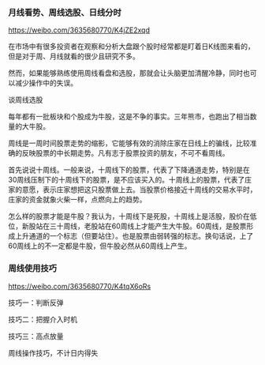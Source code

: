 ### 月线看势、周线选股、日线分时
https://weibo.com/3635680770/K4jZE2xqd

在市场中有很多投资者在观察和分析大盘跟个股时经常都是盯着日K线图来看的，但是对于周、月线就看的很少且研究不多。

然而，如果能够熟练使用周线看盘和选股，那就会让头脑更加清醒冷静，同时也可以减少操作中的失误。

谈周线选股

每年都有一批板块和个股成为牛股，这是不争的事实。三年熊市，也跑出了相当数量的大牛股。

周线是一周时间股票走势的缩影，它能够有效的消除庄家在日线上的骗线，比较准确的反映股票的中长期走势。凡有志于股票投资的朋友，不可不看周线。

首先说说十周线。一般来说，十周线下的股票，代表了下降通道走势，特别是在30周线压制下的十周线下的股票，是不应该买入的。十周线上的股票，代表了庄家的意愿，表示庄家想把这只股票做上去。当股票价格接近十周线的交易水平时，庄家的资金就象火柴一样，点燃向上的趋势。

怎么样的股票才能是牛股？我认为，十周线下是死股，十周线上是活股，股价在低位，新股站在三十周线，老股站在60周线上才能产生大牛股。60周线，是股票形成上升通道的一个标志（但要站住）。也是股票由弱转强的标志。换句话说，上了60周线上的不一定都是牛股，但牛股必然从60周线上产生。

### 周线使用技巧
https://weibo.com/3635680770/K4tqX6oRs

技巧一：判断反弹

技巧二：把握介入时机

技巧三：高点放量

周线操作技巧，不计日内得失
